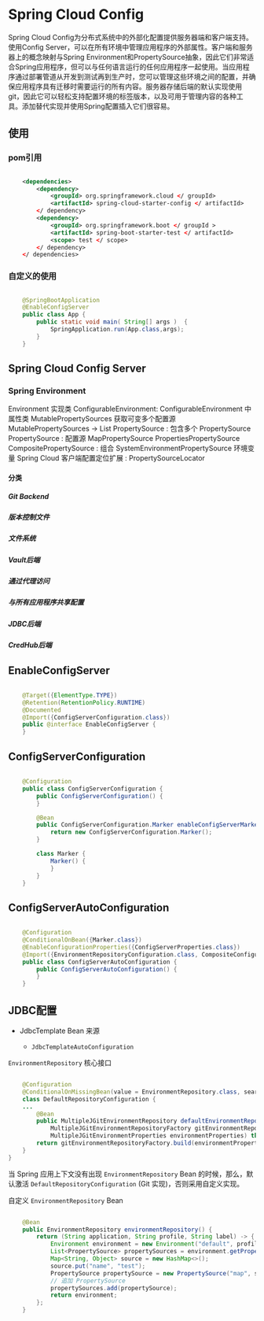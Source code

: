 # Spring Cloud Config
Spring Cloud Config为分布式系统中的外部化配置提供服务器端和客户端支持。使用Config Server，可以在所有环境中管理应用程序的外部属性。客户端和服务器上的概念映射与Spring Environment和PropertySource抽象，因此它们非常适合Spring应用程序，但可以与任何语言运行的任何应用程序一起使用。当应用程序通过部署管道从开发到测试再到生产时，您可以管理这些环境之间的配置，并确保应用程序具有迁移时需要运行的所有内容。服务器存储后端的默认实现使用git，因此它可以轻松支持配置环境的标签版本，以及可用于管理内容的各种工具。添加替代实现并使用Spring配置插入它们很容易。

## 使用

### pom引用

```xml

	<dependencies> 
		<dependency> 
			<groupId> org.springframework.cloud </ groupId> 
			<artifactId> spring-cloud-starter-config </ artifactId> 
		</ dependency> 
		<dependency> 
			<groupId> org.springframework.boot </ groupId > 
			<artifactId> spring-boot-starter-test </ artifactId> 
			<scope> test </ scope> 
		</ dependency> 
	</ dependencies>

```

### 自定义的使用

```java

	@SpringBootApplication
	@EnableConfigServer
	public class App {
    	public static void main( String[] args )  {
       		SpringApplication.run(App.class,args);
    	}
	}

```
## Spring Cloud Config Server

### Spring Environment
Environment 实现类 ConfigurableEnvironment:
ConfigurableEnvironment 中属性类 MutablePropertySources 
获取可变多个配置源 MutablePropertySources -> List PropertySource : 包含多个 PropertySource
PropertySource : 配置源
MapPropertySource
PropertiesPropertySource
CompositePropertySource : 组合
SystemEnvironmentPropertySource 环境变量
Spring Cloud 客户端配置定位扩展 : PropertySourceLocator

#### 分类
##### Git Backend
##### 版本控制文件
##### 文件系统
##### Vault后端
##### 通过代理访问
##### 与所有应用程序共享配置
##### JDBC后端
##### CredHub后端

## EnableConfigServer
```java

 	@Target({ElementType.TYPE})
	@Retention(RetentionPolicy.RUNTIME)
	@Documented
	@Import({ConfigServerConfiguration.class})
	public @interface EnableConfigServer {
	}

```
## ConfigServerConfiguration

```java

	@Configuration
	public class ConfigServerConfiguration {
    	public ConfigServerConfiguration() {
   	 	}

    	@Bean
		public ConfigServerConfiguration.Marker enableConfigServerMarker() {
        	return new ConfigServerConfiguration.Marker();
    	}

    	class Marker {
        	Marker() {
        	}
    	}
	}
```
## ConfigServerAutoConfiguration

```java

	@Configuration
	@ConditionalOnBean({Marker.class})
	@EnableConfigurationProperties({ConfigServerProperties.class})
	@Import({EnvironmentRepositoryConfiguration.class, CompositeConfiguration.class, ResourceRepositoryConfiguration.class, ConfigServerEncryptionConfiguration.class, ConfigServerMvcConfiguration.class})
	public class ConfigServerAutoConfiguration {
    	public ConfigServerAutoConfiguration() {
    	}
	}

```
## JDBC配置

* JdbcTemplate Bean 来源

  * `JdbcTemplateAutoConfiguration`

`EnvironmentRepository` 核心接口

```java

	@Configuration
	@ConditionalOnMissingBean(value = EnvironmentRepository.class, search = SearchStrategy.CURRENT)
	class DefaultRepositoryConfiguration {
	...
		@Bean
		public MultipleJGitEnvironmentRepository defaultEnvironmentRepository(
	        MultipleJGitEnvironmentRepositoryFactory gitEnvironmentRepositoryFactory,
			MultipleJGitEnvironmentProperties environmentProperties) throws Exception {
		return gitEnvironmentRepositoryFactory.build(environmentProperties);
	}
}
```

当 Spring 应用上下文没有出现 `EnvironmentRepository` Bean 的时候，那么，默认激活 `DefaultRepositoryConfiguration` (Git 实现)，否则采用自定义实现。

自定义 `EnvironmentRepository` Bean

```java

    @Bean
    public EnvironmentRepository environmentRepository() {
        return (String application, String profile, String label) -> {
            Environment environment = new Environment("default", profile);
            List<PropertySource> propertySources = environment.getPropertySources();
            Map<String, Object> source = new HashMap<>();
            source.put("name", "test");
            PropertySource propertySource = new PropertySource("map", source);
            // 追加 PropertySource
            propertySources.add(propertySource);
            return environment;
        };
    }

```